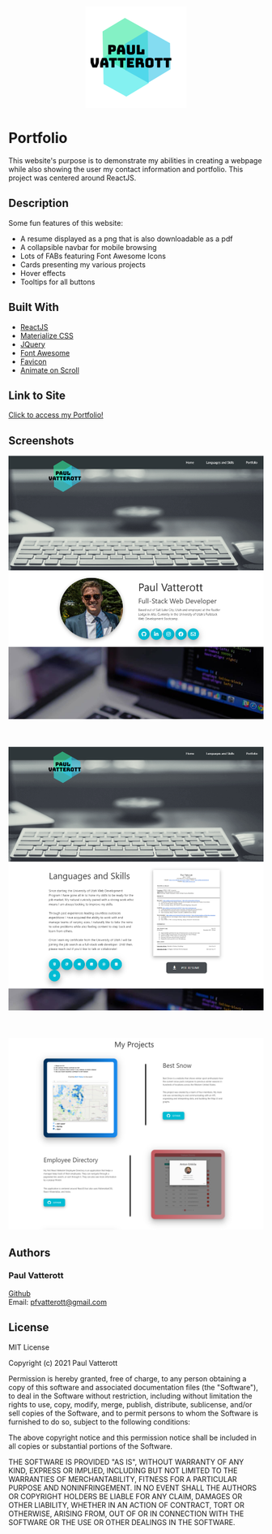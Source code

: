 <p align="center">
<img src="./src/assets/images/logo.png">
</p>

# Portfolio

This website's purpose is to demonstrate my abilities in creating a webpage while also showing the user my contact information and portfolio. This project was centered around ReactJS.

## Description

Some fun features of this website:

* A resume displayed as a png that is also downloadable as a pdf
* A collapsible navbar for mobile browsing
* Lots of FABs featuring Font Awesome Icons
* Cards presenting my various projects
* Hover effects
* Tooltips for all buttons


## Built With
* [ReactJS](https://reactjs.org/)
* [Materialize CSS](https://materializecss.com/)
* [JQuery](https://jquery.com/)
* [Font Awesome](https://fontawesome.com/)
* [Favicon](https://favicon.io/)
* [Animate on Scroll](https://michalsnik.github.io/aos/)


## Link to Site

[Click to access my Portfolio!](http://paul-vatterott.com/React-Portfolio/#/)

## Screenshots
![screenshot](./src/assets/images/screenshot1.png)
<br></br><br></br>
![site in action](./src/assets/images/screenshot2.png)
<br></br><br></br>
![graphs](./src/assets/images/screenshot3.png)



## Authors

### Paul Vatterott
[Github](https://github.com/pfvatterott) <br>
Email: pfvatterott@gmail.com

## License
MIT License

Copyright (c) 2021 Paul Vatterott

Permission is hereby granted, free of charge, to any person obtaining a copy of this software and associated documentation files (the "Software"), to deal in the Software without restriction, including without limitation the rights to use, copy, modify, merge, publish, distribute, sublicense, and/or sell copies of the Software, and to permit persons to whom the Software is furnished to do so, subject to the following conditions:

The above copyright notice and this permission notice shall be included in all copies or substantial portions of the Software.

THE SOFTWARE IS PROVIDED "AS IS", WITHOUT WARRANTY OF ANY KIND, EXPRESS OR IMPLIED, INCLUDING BUT NOT LIMITED TO THE WARRANTIES OF MERCHANTABILITY, FITNESS FOR A PARTICULAR PURPOSE AND NONINFRINGEMENT. IN NO EVENT SHALL THE AUTHORS OR COPYRIGHT HOLDERS BE LIABLE FOR ANY CLAIM, DAMAGES OR OTHER LIABILITY, WHETHER IN AN ACTION OF CONTRACT, TORT OR OTHERWISE, ARISING FROM, OUT OF OR IN CONNECTION WITH THE SOFTWARE OR THE USE OR OTHER DEALINGS IN THE SOFTWARE.




